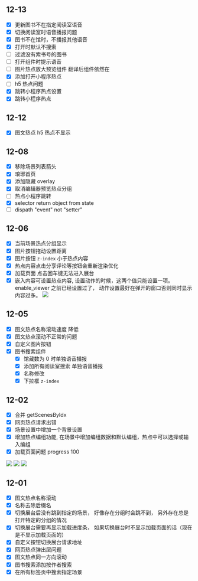 ## 12-13

- [x] 更新图书不在指定阅读室语音
- [x] 切换阅读室时语音播报问题
- [x] 图书不在馆时，不播报其他语音
- [x] 打开时默认不搜索
- [ ] 过滤没有索书号的图书
- [ ] 打开组件时提示语音
- [ ] 图片热点放大预览组件 翻译后组件依然在
- [x] 添加打开小程序热点
- [ ] h5 热点问题
- [x] 跳转小程序热点设置
- [x] 跳转小程序热点

## 12-12

- [x] 图文热点 h5 热点不显示

## 12-08

- [x] 移除场景列表箭头
- [x] 琅琊首页
- [x] 添加隐藏 overlay
- [x] 取消编辑器预览热点分组
- [ ] 热点小程序跳转
- [x] selector return object from state
- [ ] dispath "event" not "setter"

## 12-06

- [x] 当前场景热点分组显示
- [x] 图片按钮拖动设置距离
- [x] 图片按钮 `z-index` 小于热点内容
- [x]  热点内容点击分享评论等按钮会重新渲染优化
- [x] 加载页面 点击回车键无法进入展台
- [x] 嵌入内容可设置热点内容, 设置动作的时候，这两个值只能设置一项。enable_viewer 之前已经设置过了， 动作设置最好在弹开的窗口否则同时显示内容过多。
	![](Pasted%20image%2020221206113131.png)

## 12-05

- [x] 图文热点名称滚动速度 降低
- [x] 图文热点滚动不正常的问题
- [x] 自定义图片按钮
- [x] 图书搜索组件
	- [x] 馆藏数为 0 时单独语音播报
	- [x] 添加所有阅读室搜索 单独语音播报
	- [x] 名称修改
	- [x] 下拉框 `z-index`

## 12-02

- [x] 合并 getScenesByIdx
- [x] 网页热点请求出错
- [x] 场景设置中增加一个背景设置 
- [x] 增加热点编组功能, 在场景中增加编组数据和默认编组，热点中可以选择或输入编组
- [x] 加载页面问题 progress 100

![](Pasted%20image%2020221202160530.png)
![](Pasted%20image%2020221202160550.png)
![](Pasted%20image%2020221202160606.png)

## 12-01

- [x] 图文热点名称滚动
- [x] 名称去除后缀名
- [x] 切换展台后没有跳到指定的场景， 好像存在分组时会跳不到， 另外存在总是打开特定的分组的情况
- [x] 切换展台需要再显示加载进度条， 如果切换展台时不显示加载页面的话（现在是不显示加载页面的）
- [x] 自定义按钮切换展台请求地址
- [x] 网页热点弹出层问题
- [x] 图文热点同一方向滚动
- [x] 图书搜索添加按作者搜索
- [x] 在所有标签页中搜索指定场景
